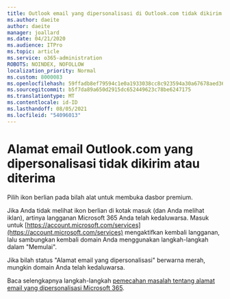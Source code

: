 ```yaml
---
title: Outlook email yang dipersonalisasi di Outlook.com tidak dikirim atau diterima
ms.author: daeite
author: daeite
manager: joallard
ms.date: 04/21/2020
ms.audience: ITPro
ms.topic: article
ms.service: o365-administration
ROBOTS: NOINDEX, NOFOLLOW
localization_priority: Normal
ms.custom: 8000083
ms.openlocfilehash: 59ffadb8ef79594c1e0a1933038cc8c923594a30a67678aed36aa62cf174c3aa
ms.sourcegitcommit: b5f7da89a650d2915dc652449623c78be6247175
ms.translationtype: MT
ms.contentlocale: id-ID
ms.lasthandoff: 08/05/2021
ms.locfileid: "54096013"
---
```

# <a name="my-personalized-outlookcom-email-address-isnt-sending-or-receiving"></a>Alamat email Outlook.com yang dipersonalisasi tidak dikirim atau diterima

Pilih ikon berlian pada bilah alat untuk membuka dasbor premium.

Jika Anda tidak melihat ikon berlian di kotak masuk (dan Anda melihat iklan), artinya langganan Microsoft 365 Anda telah kedaluwarsa. Masuk untuk [https://account.microsoft.com/services](https://account.microsoft.com/services) mengaktifkan kembali langganan, lalu sambungkan kembali domain Anda menggunakan langkah-langkah dalam "Memulai".

Jika bilah status "Alamat email yang dipersonalisasi" berwarna merah, mungkin domain Anda telah kedaluwarsa.

Baca selengkapnya langkah-langkah [pemecahan masalah tentang alamat email yang dipersonalisasi Microsoft 365](https://support.office.com/article/75416a58-b225-4c02-8c07-8979403b427b?wt.mc_id=Office_Outlook_com_Alchemy).